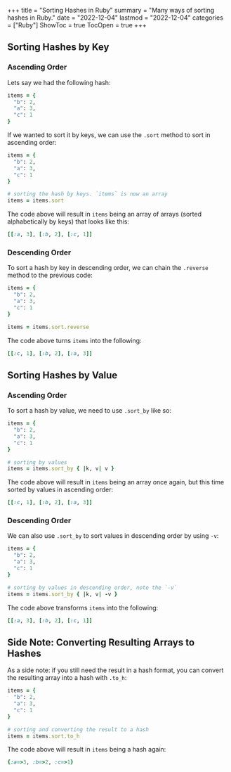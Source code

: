 +++
title = "Sorting Hashes in Ruby"
summary = "Many ways of sorting hashes in Ruby."
date = "2022-12-04"
lastmod = "2022-12-04"
categories = ["Ruby"]
ShowToc = true
TocOpen = true
+++

## Sorting Hashes by Key

### Ascending Order

Lets say we had the following hash:

```ruby
items = {
  "b": 2,
  "a": 3,
  "c": 1
}
```

If we wanted to sort it by keys, we can use the `.sort` method to sort in ascending order:

```ruby
items = {
  "b": 2,
  "a": 3,
  "c": 1
}

# sorting the hash by keys. `items` is now an array
items = items.sort
```

The code above will result in `items` being an array of arrays (sorted alphabetically by keys) that looks like this:

```ruby
[[:a, 3], [:b, 2], [:c, 1]]
```

### Descending Order

To sort a hash by key in descending order, we can chain the `.reverse` method to the previous code:

```ruby
items = {
  "b": 2,
  "a": 3,
  "c": 1
}

items = items.sort.reverse
```

The code above turns `items` into the following:

```ruby
[[:c, 1], [:b, 2], [:a, 3]]
```

## Sorting Hashes by Value

### Ascending Order

To sort a hash by value, we need to use `.sort_by` like so:

```ruby
items = {
  "b": 2,
  "a": 3,
  "c": 1
}

# sorting by values
items = items.sort_by { |k, v| v }
```

The code above will result in `items` being an array once again, but this time sorted by values in ascending order:

```ruby
[[:c, 1], [:b, 2], [:a, 3]]
```

### Descending Order

We can also use `.sort_by` to sort values in descending order by using `-v`:

```ruby
items = {
  "b": 2,
  "a": 3,
  "c": 1
}

# sorting by values in descending order, note the `-v`
items = items.sort_by { |k, v| -v }
```

The code above transforms `items` into the following:

```ruby
[[:a, 3], [:b, 2], [:c, 1]]
```

## Side Note: Converting Resulting Arrays to Hashes

As a side note: if you still need the result in a hash format, you can convert the resulting array into a hash with `.to_h`:

```ruby
items = {
  "b": 2,
  "a": 3,
  "c": 1
}

# sorting and converting the result to a hash
items = items.sort.to_h
```

The code above will result in `items` being a hash again:

```ruby
{:a=>3, :b=>2, :c=>1}
```
